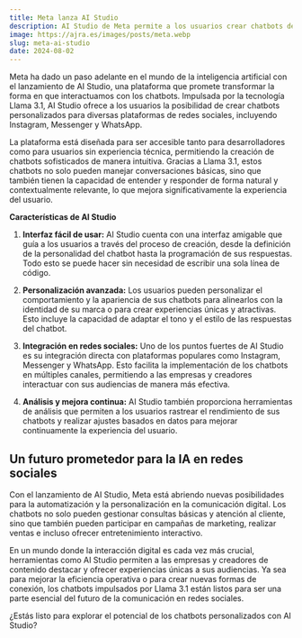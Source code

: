 ```yaml
---
title: Meta lanza AI Studio
description: AI Studio de Meta permite a los usuarios crear chatbots de IA personalizados para redes sociales como Instagram, Messenger y WhatsApp.
image: https://ajra.es/images/posts/meta.webp
slug: meta-ai-studio
date: 2024-08-02
---
```


Meta ha dado un paso adelante en el mundo de la inteligencia artificial con el lanzamiento de AI Studio, una plataforma que promete transformar la forma en que interactuamos con los chatbots. 
Impulsada por la tecnología Llama 3.1, AI Studio ofrece a los usuarios la posibilidad de crear chatbots personalizados para diversas plataformas de redes sociales, incluyendo Instagram, Messenger y WhatsApp.

La plataforma está diseñada para ser accesible tanto para desarrolladores como para usuarios sin experiencia técnica, permitiendo la creación de chatbots sofisticados de manera intuitiva. Gracias a Llama 3.1, estos chatbots no solo pueden manejar conversaciones básicas, sino que también tienen la capacidad de entender y responder de forma natural y contextualmente relevante, lo que mejora significativamente la experiencia del usuario.

**Características de AI Studio**

1. **Interfaz fácil de usar:** AI Studio cuenta con una interfaz amigable que guía a los usuarios a través del proceso de creación, desde la definición de la personalidad del chatbot hasta la programación de sus respuestas. Todo esto se puede hacer sin necesidad de escribir una sola línea de código.

2. **Personalización avanzada:** Los usuarios pueden personalizar el comportamiento y la apariencia de sus chatbots para alinearlos con la identidad de su marca o para crear experiencias únicas y atractivas. Esto incluye la capacidad de adaptar el tono y el estilo de las respuestas del chatbot.

3. **Integración en redes sociales:** Uno de los puntos fuertes de AI Studio es su integración directa con plataformas populares como Instagram, Messenger y WhatsApp. Esto facilita la implementación de los chatbots en múltiples canales, permitiendo a las empresas y creadores interactuar con sus audiencias de manera más efectiva.

4. **Análisis y mejora continua:** AI Studio también proporciona herramientas de análisis que permiten a los usuarios rastrear el rendimiento de sus chatbots y realizar ajustes basados en datos para mejorar continuamente la experiencia del usuario.

## Un futuro prometedor para la IA en redes sociales

Con el lanzamiento de AI Studio, Meta está abriendo nuevas posibilidades para la automatización y la personalización en la comunicación digital. Los chatbots no solo pueden gestionar consultas básicas y atención al cliente, sino que también pueden participar en campañas de marketing, realizar ventas e incluso ofrecer entretenimiento interactivo.

En un mundo donde la interacción digital es cada vez más crucial, herramientas como AI Studio permiten a las empresas y creadores de contenido destacar y ofrecer experiencias únicas a sus audiencias. Ya sea para mejorar la eficiencia operativa o para crear nuevas formas de conexión, los chatbots impulsados por Llama 3.1 están listos para ser una parte esencial del futuro de la comunicación en redes sociales.

¿Estás listo para explorar el potencial de los chatbots personalizados con AI Studio?